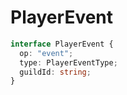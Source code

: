# PlayerEvent

```typescript
interface PlayerEvent {
  op: "event";
  type: PlayerEventType;
  guildId: string;
}
```
